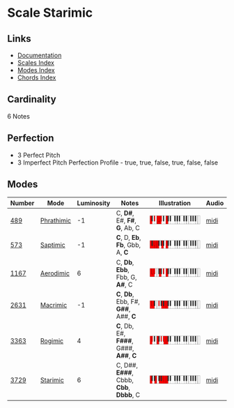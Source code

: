 # Scale Starimic

## Links

- [Documentation](README.md)
- [Scales Index](Scales.md)
- [Modes Index](Modes.md)
- [Chords Index](Chords.md)

## Cardinality

6 Notes

## Perfection

- 3 Perfect Pitch
- 3 Imperfect Pitch
Perfection Profile - true, true, false, true, false, false

## Modes

| Number | Mode | Luminosity | Notes | Illustration | Audio |
|--------|------|------------|-------|--------------|-------|
| [489](https://ianring.com/musictheory/scales/489) | [Phrathimic](ModePhrathimic.md) | -1 | C, **D#**, E#, **F#**, **G**, Ab, C | ![CNaturalPhrathimic](ModeCNaturalPhrathimic.png) | [midi](https://github.com/edipermadi/music/blob/main/docs/ModeCNaturalPhrathimic.mid?raw=true) | 
| [573](https://ianring.com/musictheory/scales/573) | [Saptimic](ModeSaptimic.md) | -1 | **C**, D, **Eb**, **Fb**, Gbb, A, **C** | ![CNaturalSaptimic](ModeCNaturalSaptimic.png) | [midi](https://github.com/edipermadi/music/blob/main/docs/ModeCNaturalSaptimic.mid?raw=true) | 
| [1167](https://ianring.com/musictheory/scales/1167) | [Aerodimic](ModeAerodimic.md) | 6 | C, **Db**, **Ebb**, Fbb, G, **A#**, C | ![CNaturalAerodimic](ModeCNaturalAerodimic.png) | [midi](https://github.com/edipermadi/music/blob/main/docs/ModeCNaturalAerodimic.mid?raw=true) | 
| [2631](https://ianring.com/musictheory/scales/2631) | [Macrimic](ModeMacrimic.md) | -1 | **C**, **Db**, Ebb, F#, **G##**, A##, **C** | ![CNaturalMacrimic](ModeCNaturalMacrimic.png) | [midi](https://github.com/edipermadi/music/blob/main/docs/ModeCNaturalMacrimic.mid?raw=true) | 
| [3363](https://ianring.com/musictheory/scales/3363) | [Rogimic](ModeRogimic.md) | 4 | **C**, Db, E#, **F###**, G###, **A##**, **C** | ![CNaturalRogimic](ModeCNaturalRogimic.png) | [midi](https://github.com/edipermadi/music/blob/main/docs/ModeCNaturalRogimic.mid?raw=true) | 
| [3729](https://ianring.com/musictheory/scales/3729) | [Starimic](ModeStarimic.md) | 6 | C, D##, **E###**, Cbbb, **Cbb**, **Dbbb**, C | ![CNaturalStarimic](ModeCNaturalStarimic.png) | [midi](https://github.com/edipermadi/music/blob/main/docs/ModeCNaturalStarimic.mid?raw=true) | 
